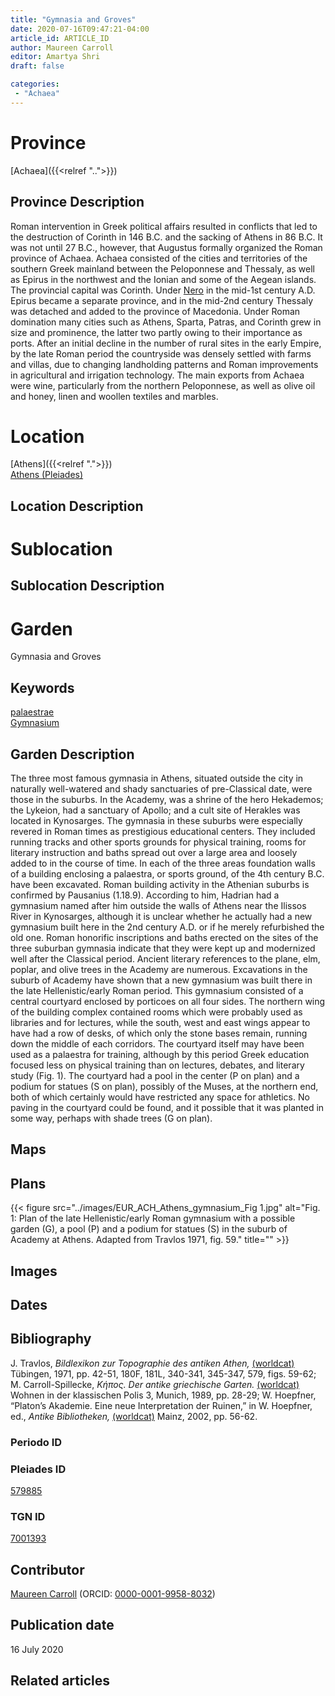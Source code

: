 ```yaml
---
title: "Gymnasia and Groves"
date: 2020-07-16T09:47:21-04:00
article_id: ARTICLE_ID
author: Maureen Carroll
editor: Amartya Shri
draft: false

categories:
 - "Achaea"
---
```


# Province

[Achaea]({{<relref "..">}})

## Province Description

Roman intervention in Greek political affairs resulted in conflicts that led to the destruction of Corinth in 146 B.C. and the sacking of Athens in 86 B.C. It was not until 27 B.C., however, that Augustus formally organized the Roman province of Achaea. Achaea consisted of the cities and territories of the southern Greek mainland between the Peloponnese and Thessaly, as well as Epirus in the northwest and the Ionian and some of the Aegean islands.
The provincial capital was Corinth. Under [Nero](link) in the mid-1st century A.D. Epirus became a separate province, and in the mid-2nd century Thessaly was detached and added to the province of Macedonia. Under Roman domination many cities such as Athens, Sparta, Patras, and Corinth grew in size and prominence, the latter two partly owing to their importance as ports.  After an initial decline in the number of rural sites in the early Empire, by the late Roman period the countryside was densely settled with farms and villas, due to changing landholding patterns and Roman improvements in agricultural and irrigation technology. The main exports from Achaea were wine, particularly from the northern Peloponnese, as well as olive oil and honey, linen and woollen textiles and marbles.

# Location

[Athens]({{<relref ".">}}) \
[Athens (Pleiades)](https://pleiades.stoa.org/places/579885)

## Location Description

<!-- LEAVE THIS BLANK FOR NOW -->

# Sublocation

<!--
[AREA WITHIN LOCATION, LIKE “PALATINE HILL”](GEOREFERENCE LINK)
A sublocation is any area larger than an individual garden, but located within a location. I would always try to include a link to a controlled vocabulary here if possible. This ID may well be different from the Garden ID, e.g., Pompeii versus a Garden in one of the houses which has its own Pleiades ID.
-->

## Sublocation Description

<!-- DESCRIPTION -->

# Garden

Gymnasia and Groves

## Keywords

[palaestrae](http://vocab.getty.edu/page/aat/300007301) \
[Gymnasium](http://vocab.getty.edu/page/aat/300007297)

## Garden Description

The three most famous gymnasia in Athens, situated outside the city in naturally well-watered and shady sanctuaries of pre-Classical date, were those in the suburbs.  In the Academy, was a shrine of the hero Hekademos; the Lykeion, had a sanctuary of Apollo; and a cult site of Herakles was located in Kynosarges.  The gymnasia in these suburbs were especially revered in Roman times as prestigious educational centers.  They included running tracks and other sports grounds for physical training, rooms for literary instruction and baths spread out over a large area and loosely added to in the course of time.  In each of the three areas foundation walls of a building enclosing a palaestra, or sports ground, of the 4th century B.C. have been excavated.  Roman building activity in the Athenian suburbs is confirmed by Pausanius (1.18.9). According to him, Hadrian had a gymnasium named after him outside the walls of Athens near the Ilissos River in Kynosarges, although it is unclear whether he actually had a new gymnasium built here in the 2nd century A.D. or if he merely refurbished the old one.  Roman honorific inscriptions and baths erected on the sites of the three suburban gymnasia indicate that they were kept up and modernized well after the Classical period.
Ancient literary references to the plane, elm, poplar, and olive trees in the Academy are numerous.  Excavations in the suburb of Academy have shown that a new gymnasium was built there in the late Hellenistic/early Roman period.  This gymnasium consisted of a central courtyard enclosed by porticoes on all four sides. The northern wing of the building complex contained rooms which were probably used as libraries and for lectures, while the south, west and east wings appear to have had a row of desks, of which only the stone bases remain, running down the middle of each corridors. The courtyard itself may have been used as a palaestra for training, although by this period Greek education focused less on physical training than on lectures, debates, and literary study (Fig. 1).  The courtyard had a pool in the center (P on plan) and a podium for statues (S on plan), possibly of the Muses, at the northern end, both of which certainly would have restricted any space for athletics.   No paving in the courtyard could be found, and it possible that it was planted in some way, perhaps with shade trees (G on plan).

## Maps

<!--
{{< figure src="../images/image_name.ext" alt="alt_text" title="CAPTION" >}}
-->

## Plans

{{< figure src="../images/EUR_ACH_Athens_gymnasium_Fig 1.jpg" alt="Fig. 1: Plan of the late Hellenistic/early Roman gymnasium with a possible garden (G), a pool (P) and a podium for statues (S) in the suburb of Academy at Athens. Adapted from Travlos 1971, fig. 59." title="" >}}

## Images

<!--
{{< figure src="../images/image_name.ext" alt="alt_text" title="CAPTION" >}}
-->

## Dates
<!-- Format: For now, include dates exactly as written in the document. We will revisit the question of date formatting once more data have been collected. -->
<!-- If no date, use "unspecified" -->

## Bibliography

J. Travlos, *Bildlexikon zur Topographie des antiken Athen,* [(worldcat)](http://www.worldcat.org/oclc/1024546553) Tübingen, 1971, pp. 42-51, 180F, 181L, 340-341, 345-347, 579, figs. 59-62; M. Carroll-Spillecke, *Κήπος. Der antike griechische Garten.* [(worldcat)](http://www.worldcat.org/oclc/491757120) Wohnen in der klassischen Polis 3, Munich, 1989, pp. 28-29; W. Hoepfner, “Platon’s Akademie. Eine neue Interpretation der Ruinen,” in W. Hoepfner, ed., *Antike Bibliotheken,* [(worldcat)](http://www.worldcat.org/oclc/180882710) Mainz, 2002, pp. 56-62.


### Periodo ID

<!-- [PERIODO_ID](https://pleiades.stoa.org/places/PLEIADES_ID) -->

### Pleiades ID

[579885](https://pleiades.stoa.org/places/579885)

### TGN ID

[7001393](http://vocab.getty.edu/page/tgn/7001393)

## Contributor

[Maureen Carroll](link) (ORCID: [0000-0001-9958-8032](https://orcid.org/0000-0001-9958-8032))

## Publication date

16 July 2020

## Related articles

<!-- Links to other related articles. Leave blank for now -->
